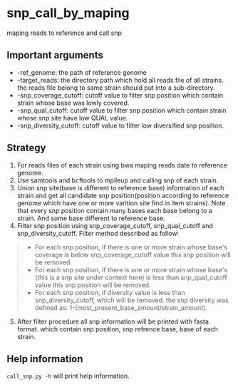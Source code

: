 # snp_call_by_maping
maping reads to reference and call snp

## Important arguments  

* -ref_genome: the path of reference genome  
* -target_reads: the directory path which hold all reads file of all strains. the reads file belong to same strain should put into a sub-directory.  
* -snp_coverage_cutoff: cutoff value to filter snp position which contain strain whose base was lowly covered.   
* -snp_qual_cutoff: cutoff value to filter snp position which contain strain whose snp site have low QUAL value.  
* -snp_diversity_cutoff: cutoff value to filter low diversified snp position.

## Strategy
1. For reads files of each strain using bwa maping reads date to reference genome.  
2. Use samtools and bcftools to mpileup and calling snp of each strain.  
3. Union snp site(base is different to reference base) information of each strain and get all candidate snp position(position according to reference genome which have one or more varition site find in item strains). Note that every snp position contain many bases each base belong to a strain. And some base different to reference base.
4. Filter snp position using snp_coverage_cutoff, snp_qual_cutoff and snp_diversity_cutoff.  Filter method described as follow:
>* For each snp position, if there is one or more strain whose base's coverage is below snp_coverage_cutoff value this snp position will be removed.
>* For each snp position, if there is one or more strain whose base's (this is a snp site under context here) is less than snp_qual_cutoff value this snp position will be removed.
>* For each snp position, if diversity value is less than snp_diversity_cutoff, which will be removed. the snp diversity was defined as: 1-(most_present_base_amount/strain_amount).
5. After filter procedure all snp information will be printed with fasta format. which contain snp position, snp refrence base, base of each strain.

## Help information
`call_snp.py -h` will print help information.
